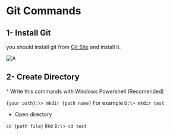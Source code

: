# Git Commands

## 1- Install Git
you should install git from [Git Site](https://git-scm.com/) and install it.

![A](https://github.com/ALTONIBOT/Public/blob/main/img/A.png)

## 2- Create Directory
^ Write this commands with Windows Powershell (Recomended)

`{your path}:\> mkdir {path name}` For example `D:\> mkdir test`

- Open directory

`cd {path file}` like `D:\> cd test`
